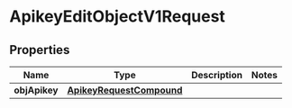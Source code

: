 
# ApikeyEditObjectV1Request

## Properties
Name | Type | Description | Notes
------------ | ------------- | ------------- | -------------
**objApikey** | [**ApikeyRequestCompound**](ApikeyRequestCompound.md) |  | 



